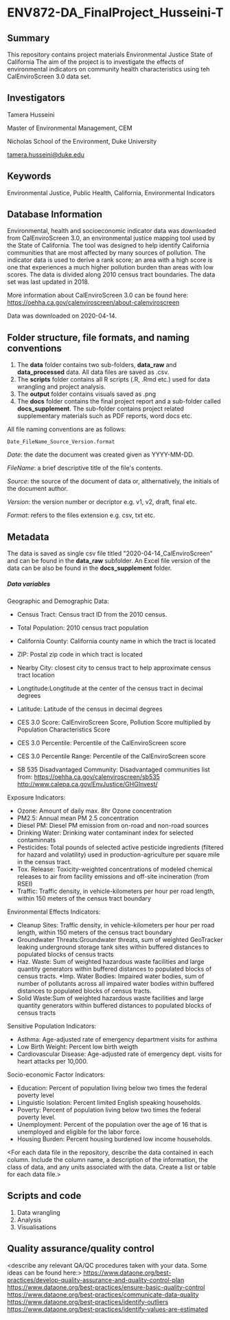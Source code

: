# ENV872-DA_FinalProject_Husseini-T

## Summary

This repository contains project materials Environmental Justice
State of California
The aim of the project is to investigate the effects of environmental indicators on community health characteristics using teh CalEnviroScreen 3.0 data set. 

## Investigators

Tamera Husseini 

Master of Environmental Management, CEM

Nicholas School of the Environment, Duke University

tamera.husseini@duke.edu

## Keywords

Environmental Justice, Public Health, California, Environmental Indicators

## Database Information

Environmental, health and socioeconomic indicator data was downloaded from CalEnviroScreen 3.0, an environmental justice mapping tool used by the State of California. The tool was designed to help identify California communities that are most affected by many sources of pollution. The indicator data is used to derive a rank score; an area with a high score is one that experiences a much higher pollution burden than areas with low scores.  The data is divided along 2010 census tract boundaries. The data set was last updated in 2018.

More information about CalEnviroScreen 3.0 can be found here: https://oehha.ca.gov/calenviroscreen/about-calenviroscreen

Data was downloaded on 2020-04-14. 

## Folder structure, file formats, and naming conventions 


1. The **data** folder contains two sub-folders, **data_raw** and **data_processed** data.  All data files are saved as .csv. 
2. The **scripts** folder contains all R scripts (.R, .Rmd etc.) used for data wrangling and project analysis. 
3. The **output** folder contains visuals saved as .png
4. The **docs** folder contains the final project report and a sub-folder called **docs_supplement**. The sub-folder contains project related supplementary materials such as PDF reports, word docs etc.  


All file naming conventions are as follows:

`Date_FileName_Source_Version.format`

  *Date*: the date the document was created given as YYYY-MM-DD.

  *FileName*: a brief descriptive title of the file's contents.

  *Source*: the source of the document of data or, althernatively, the initials of the document author.

  *Version*: the version number or decriptor e.g. v1, v2, draft, final etc. 

  *Format*: refers to the files extension e.g. csv, txt etc.  

## Metadata

The data is saved as single csv file titled "2020-04-14_CalEnviroScreen" and can be found in the **data_raw** subfolder. An Excel file version of the data can be also be found in the **docs_supplement** folder. 

##### Data variables ##### 

Geographic and Demographic Data:

* Census Tract: Census tract ID from the 2010 census.
* Total Population: 2010 census tract population
* California County: California county name in which the tract is located
* ZIP: Postal zip code in which tract is located
* Nearby City: closest city to census tract to help approximate census tract location
* Longtitude:Longtitude at the center of the census tract in decimal degrees
* Latitude: Latitude of the census in decimal degrees

* CES 3.0 Score: CalEnviroScreen Score, Pollution Score multiplied by Population Characteristics Score
* CES 3.0 Percentile: Percentile of the CalEnviroScreen score
* CES 3.0 Percentile Range: Percentile of the CalEnviroScreen score
* SB 535 Disadvantaged Community: Disadvantaged communities list from:
https://oehha.ca.gov/calenviroscreen/sb535
http://www.calepa.ca.gov/EnvJustice/GHGInvest/ 


Exposure Indicators: 

* Ozone: Amount of daily max. 8hr Ozone concentration
* PM2.5: Annual mean PM 2.5 concentration
* Diesel PM: Diesel PM emission from on-road and non-road sources
* Drinking Water: Drinking water contaminant index for selected contaminnats
* Pesticides: Total pounds of selected active pesticide ingredients (filtered for hazard and volatility) used in production-agriculture per square mile in the census tract. 
* Tox. Release: Toxicity-weighted concentrations of modeled chemical releases to air from facility emissions and off-site incineration (from RSEI)
* Traffic: Traffic density, in vehicle-kilometers per hour per road length, within 150 meters of the census tract boundary

Environmental Effects Indicators:

* Cleanup Sites: Traffic density, in vehicle-kilometers per hour per road length, within 150 meters of the census tract boundary
* Groundwater Threats:Groundwater threats, sum of weighted GeoTracker leaking underground storage tank sites  within buffered distances to populated blocks of census tracts
* Haz. Waste: Sum of weighted hazardous waste facilities and large quantity generators within buffered distances to populated blocks of census tracts.
*Imp. Water Bodies: Impaired water bodies, sum of number of pollutants across all impaired water bodies within buffered distances to populated blocks of census tracts. 
* Solid Waste:Sum of weighted hazardous waste facilities and large quantity generators within buffered distances to populated blocks of census tracts

Sensitive Population Indicators:

* Asthma: Age-adjusted rate of emergency department visits for asthma
* Low Birth Weight: Percent low birth weigth
* Cardiovascular Disease: Age-adjusted rate of emergency dept. visits for heart attacks per 10,000.

Socio-economic Factor Indicators:

* Education: Percent of population living below two times the federal poverty level
* Linguistic Isolation: Percent limited English speaking households.
* Poverty: Percent of population living below two times the federal poverty level.
* Unemployment: Percent of the population over the age of 16 that is unemployed and eligible for the labor force.
* Housing Burden: Percent housing burdened low income households. 

<For each data file in the repository, describe the data contained in each column. Include the column name, a description of the information, the class of data, and any units associated with the data. Create a list or table for each data file.> 

## Scripts and code

1. Data wrangling
2. Analysis
3. Visualisations

## Quality assurance/quality control

<describe any relevant QA/QC procedures taken with your data. Some ideas can be found here:>
<https://www.dataone.org/best-practices/develop-quality-assurance-and-quality-control-plan>
<https://www.dataone.org/best-practices/ensure-basic-quality-control>
<https://www.dataone.org/best-practices/communicate-data-quality>
<https://www.dataone.org/best-practices/identify-outliers>
<https://www.dataone.org/best-practices/identify-values-are-estimated>
